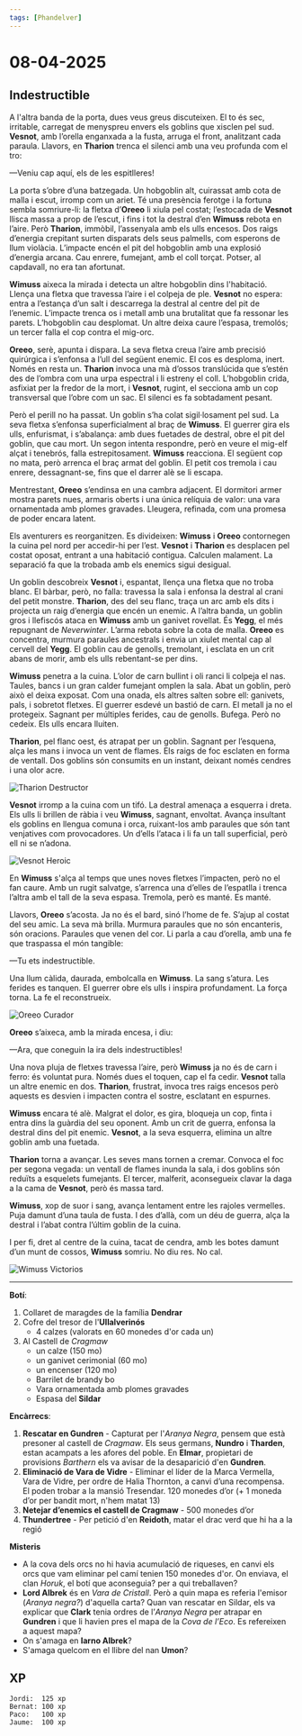 ```yaml
---
tags: [Phandelver]
---
```


# 08-04-2025

## **Indestructible**

A l'altra banda de la porta, dues veus greus discuteixen. El to és sec, irritable, carregat de menyspreu envers els goblins que xisclen pel sud. **Vesnot**, amb l’orella enganxada a la fusta, arruga el front, analitzant cada paraula. Llavors, en **Tharion** trenca el silenci amb una veu profunda com el tro:

—Veniu cap aquí, els de les espitlleres\!

La porta s’obre d’una batzegada. Un hobgoblin alt, cuirassat amb cota de malla i escut, irromp com un ariet. Té una presència ferotge i la fortuna sembla somriure-li: la fletxa d’**Oreeo** li xiula pel costat; l’estocada de **Vesnot** llisca massa a prop de l’escut, i fins i tot la destral d’en **Wimuss** rebota en l’aire. Però **Tharion**, immòbil, l’assenyala amb els ulls encesos. Dos raigs d’energia crepitant surten disparats dels seus palmells, com esperons de llum violàcia. L’impacte encén el pit del hobgoblin amb una explosió d’energia arcana. Cau enrere, fumejant, amb el coll torçat. Potser, al capdavall, no era tan afortunat.

**Wimuss** aixeca la mirada i detecta un altre hobgoblin dins l'habitació. Llença una fletxa que travessa l’aire i el colpeja de ple. **Vesnot** no espera: entra a l’estança d’un salt i descarrega la destral al centre del pit de l’enemic. L’impacte trenca os i metall amb una brutalitat que fa ressonar les parets. L’hobgoblin cau desplomat. Un altre deixa caure l’espasa, tremolós; un tercer falla el cop contra el mig-orc.

**Oreeo**, serè, apunta i dispara. La seva fletxa creua l’aire amb precisió quirúrgica i s’enfonsa a l’ull del següent enemic. El cos es desploma, inert. Només en resta un. **Tharion** invoca una mà d’ossos translúcida que s’estén des de l’ombra com una urpa espectral i li estreny el coll. L’hobgoblin crida, asfixiat per la fredor de la mort, i **Vesnot**, rugint, el secciona amb un cop transversal que l’obre com un sac. El silenci es fa sobtadament pesant.

Però el perill no ha passat. Un goblin s’ha colat sigil·losament pel sud. La seva fletxa s’enfonsa superficialment al braç de **Wimuss**. El guerrer gira els ulls, enfurismat, i s’abalança: amb dues fuetades de destral, obre el pit del goblin, que cau mort. Un segon intenta respondre, però en veure el mig-elf alçat i tenebrós, falla estrepitosament. **Wimuss** reacciona. El següent cop no mata, però arrenca el braç armat del goblin. El petit cos tremola i cau enrere, dessagnant-se, fins que el darrer alè se li escapa.

Mentrestant, **Oreeo** s’endinsa en una cambra adjacent. El dormitori armer mostra parets nues, armaris oberts i una única relíquia de valor: una vara ornamentada amb plomes gravades. Lleugera, refinada, com una promesa de poder encara latent.

Els aventurers es reorganitzen. Es divideixen: **Wimuss** i **Oreeo** contornegen la cuina pel nord per accedir-hi per l’est. **Vesnot** i **Tharion** es desplacen pel costat oposat, entrant a una habitació contigua. Calculen malament. La separació fa que la trobada amb els enemics sigui desigual.

Un goblin descobreix **Vesnot** i, espantat, llença una fletxa que no troba blanc. El bàrbar, però, no falla: travessa la sala i enfonsa la destral al crani del petit monstre. **Tharion**, des del seu flanc, traça un arc amb els dits i projecta un raig d’energia que encén un enemic. A l’altra banda, un goblin gros i llefiscós ataca en **Wimuss** amb un ganivet rovellat. És **Yegg**, el més repugnant de *Neverwinter*. L’arma rebota sobre la cota de malla. **Oreeo** es concentra, murmura paraules ancestrals i envia un xiulet mental cap al cervell del **Yegg**. El goblin cau de genolls, tremolant, i esclata en un crit abans de morir, amb els ulls rebentant-se per dins.

**Wimuss** penetra a la cuina. L’olor de carn bullint i oli ranci li colpeja el nas. Taules, bancs i un gran calder fumejant omplen la sala. Abat un goblin, però això el deixa exposat. Com una onada, els altres salten sobre ell: ganivets, pals, i sobretot fletxes. El guerrer esdevé un bastió de carn. El metall ja no el protegeix. Sagnant per múltiples ferides, cau de genolls. Bufega. Però no cedeix. Els ulls encara lluiten.

**Tharion**, pel flanc oest, és atrapat per un goblin. Sagnant per l’esquena, alça les mans i invoca un vent de flames. Els raigs de foc esclaten en forma de ventall. Dos goblins són consumits en un instant, deixant només cendres i una olor acre.

![Tharion Destructor](https://xnaveira.github.io/assets/TharionDestructor.png)

**Vesnot** irromp a la cuina com un tifó. La destral amenaça a esquerra i dreta. Els ulls li brillen de ràbia i veu **Wimuss**, sagnant, envoltat. Avança insultant els goblins en llengua comuna i orca, ruixant-los amb paraules que són tant venjatives com provocadores. Un d’ells l’ataca i li fa un tall superficial, però ell ni se n’adona.

![Vesnot Heroic](assets/Vesnot%20Heroic.png)

En **Wimuss** s'alça al temps que unes noves fletxes l’impacten, però no el fan caure. Amb un rugit salvatge, s’arrenca una d’elles de l’espatlla i trenca l’altra amb el tall de la seva espasa. Tremola, però es manté. Es manté.

Llavors, **Oreeo** s’acosta. Ja no és el bard, sinó l’home de fe. S’ajup al costat del seu amic. La seva mà brilla. Murmura paraules que no són encanteris, són oracions. Paraules que venen del cor. Li parla a cau d’orella, amb una fe que traspassa el món tangible:

—Tu ets indestructible.

Una llum càlida, daurada, embolcalla en **Wimuss**. La sang s’atura. Les ferides es tanquen. El guerrer obre els ulls i inspira profundament. La força torna. La fe el reconstrueix.

![Oreeo Curador](assets/Oreeo%20Curador.png)

**Oreeo** s’aixeca, amb la mirada encesa, i diu:

—Ara, que coneguin la ira dels indestructibles\!

Una nova pluja de fletxes travessa l’aire, però **Wimuss** ja no és de carn i ferro: és voluntat pura. Només dues el toquen, cap el fa cedir. **Vesnot** talla un altre enemic en dos. **Tharion**, frustrat, invoca tres raigs encesos però aquests es desvien i impacten contra el sostre, esclatant en espurnes.

**Wimuss** encara té alè. Malgrat el dolor, es gira, bloqueja un cop, finta i entra dins la guàrdia del seu oponent. Amb un crit de guerra, enfonsa la destral dins del pit enemic. **Vesnot**, a la seva esquerra, elimina un altre goblin amb una fuetada.

**Tharion** torna a avançar. Les seves mans tornen a cremar. Convoca el foc per segona vegada: un ventall de flames inunda la sala, i dos goblins són reduïts a esquelets fumejants. El tercer, malferit, aconsegueix clavar la daga a la cama de **Vesnot**, però és massa tard.

**Wimuss**, xop de suor i sang, avança lentament entre les rajoles vermelles. Puja damunt d’una taula de fusta. I des d’allà, com un déu de guerra, alça la destral i l’abat contra l’últim goblin de la cuina.

I per fi, dret al centre de la cuina, tacat de cendra, amb les botes damunt d’un munt de cossos, **Wimuss** somriu. No diu res. No cal.

![Wimuss Victorios](assets/Wimuss%20Victorios.png)

---

**Botí**:

1. Collaret de maragdes de la família **Dendrar**
2. Cofre del tresor de l'**Ullalverinós**
   - 4 calzes (valorats en 60 monedes d'or cada un)
4. Al Castell de _Cragmaw_
   - un calze (150 mo)
   - un ganivet cerimonial (60 mo)
   - un encenser (120 mo)
   - Barrilet de brandy bo
   - Vara ornamentada amb plomes gravades
   - Espasa del **Sildar**

**Encàrrecs**:

1. **Rescatar en Gundren** \- Capturat per l'_Aranya Negra_, pensem que està presoner al castell de _Cragmaw_. Els seus germans, **Nundro** i **Tharden**, estan acampats a les afores del poble. En **Elmar**, propietari de provisions _Barthern_ els va avisar de la desaparició d'en **Gundren**.
2. **Eliminació de Vara de Vidre** \- Eliminar el líder de la Marca Vermella, Vara de Vidre, per ordre de Halia Thornton, a canvi d’una recompensa. El poden trobar a la mansió Tresendar. 120 monedes d’or (+ 1 moneda d’or per bandit mort, n'hem matat 13)  
3. **Netejar d’enemics el castell de Cragmaw** \- 500 monedes d’or
4. **Thundertree** \- Per petició d'en **Reidoth**, matar el drac verd que hi ha a la regió

**Misteris**

- A la cova dels orcs no hi havia acumulació de riqueses, en canvi els orcs que vam eliminar pel camí tenien 150 monedes d'or. On enviava, el clan _Horuk_, el botí que aconseguia? per a qui treballaven?
- **Lord Albrek** és en *Vara de Cristall*. Però a quin mapa es referia l'emisor (*Aranya negra?*) d'aquella carta? Quan van rescatar en Sildar, els va explicar que **Clark** tenia ordres de l’*Aranya Negra* per atrapar en **Gundren** i que li havien pres el mapa de la _Cova de l’Eco_. Es refereixen a aquest mapa?
- On s'amaga en **Iarno Albrek**?
- S'amaga quelcom en el llibre del nan **Umon**?

## XP

```
Jordi:  125 xp
Bernat: 100 xp
Paco:   100 xp
Jaume:  100 xp
```
